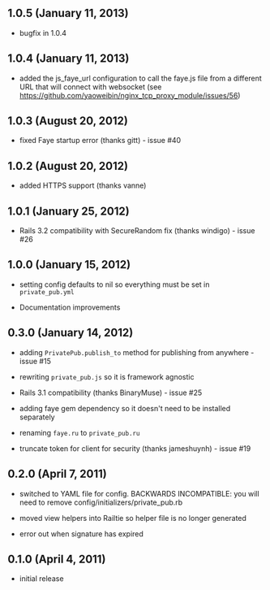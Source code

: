 ## 1.0.5 (January 11, 2013)

* bugfix in 1.0.4


## 1.0.4 (January 11, 2013)

* added the js_faye_url configuration to call the faye.js file from a different URL that will connect with websocket (see https://github.com/yaoweibin/nginx_tcp_proxy_module/issues/56)


## 1.0.3 (August 20, 2012)

* fixed Faye startup error (thanks gitt) - issue #40


## 1.0.2 (August 20, 2012)

* added HTTPS support (thanks vanne)


## 1.0.1 (January 25, 2012)

* Rails 3.2 compatibility with SecureRandom fix (thanks windigo) - issue #26


## 1.0.0 (January 15, 2012)

* setting config defaults to nil so everything must be set in `private_pub.yml`

* Documentation improvements


## 0.3.0 (January 14, 2012)

* adding `PrivatePub.publish_to` method for publishing from anywhere - issue #15

* rewriting `private_pub.js` so it is framework agnostic

* Rails 3.1 compatibility (thanks BinaryMuse) - issue #25

* adding faye gem dependency so it doesn't need to be installed separately

* renaming `faye.ru` to `private_pub.ru`

* truncate token for client for security (thanks jameshuynh) - issue #19


## 0.2.0 (April 7, 2011)

* switched to YAML file for config. BACKWARDS INCOMPATIBLE: you will need to remove config/initializers/private_pub.rb

* moved view helpers into Railtie so helper file is no longer generated

* error out when signature has expired


## 0.1.0 (April 4, 2011)

* initial release
